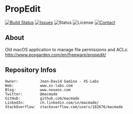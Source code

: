 PropEdit
========

[![Build Status](https://img.shields.io/travis/macmade/PropEdit.svg?branch=master&style=flat)](https://travis-ci.org/macmade/PropEdit)
[![Issues](http://img.shields.io/github/issues/macmade/PropEdit?style=flat)](https://github.com/macmade/PropEdit/issues)
![Status](https://img.shields.io/badge/status-inactive-lightgray.svg?style=flat)
![License](https://img.shields.io/badge/license-none-lightgray.svg?style=flat)
[![Contact](https://img.shields.io/badge/contact-@macmade-blue.svg?style=flat)](https://twitter.com/macmade)

About
-----

Old macOS application to manage file permissions and ACLs:
http://www.eosgarden.com/en/freeware/propedit/

Repository Infos
----------------

    Owner:			Jean-David Gadina - XS-Labs
    Web:			www.xs-labs.com
    Blog:			www.noxeos.com
    Twitter:		@macmade
    GitHub:			github.com/macmade
    LinkedIn:		ch.linkedin.com/in/macmade/
    StackOverflow:	stackoverflow.com/users/182676/macmade
